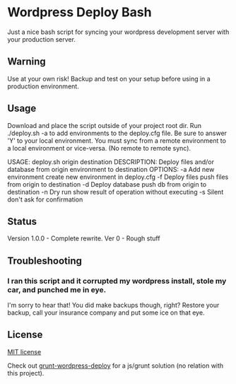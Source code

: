 # Wordpress Deploy Bash

Just a nice bash script for syncing your wordpress development server with your production server.

## Warning

Use at your own risk! Backup and test on your setup before using in a production environment.

## Usage

Download and place the script outside of your project root dir. 
Run ./deploy.sh -a to add environments to the deploy.cfg file. Be sure to answer 'Y' to your local environment. 
You must sync from a remote environment to a local environment or vice-versa. (No remote to remote sync).

USAGE: deploy.sh <options> origin destination
DESCRIPTION: Deploy files and/or database from origin environment to destination
OPTIONS:
    -a  Add new environment         create new environment in deploy.cfg
    -f  Deploy files                push files from origin to destination
    -d  Deploy database             push db from origin to destination
    -n  Dry run                     show result of operation without executing
    -s  Silent                      don't ask for confirmation

## Status

Version 1.0.0 - Complete rewrite.
Ver 0 - Rough stuff

## Troubleshooting

### I ran this script and it corrupted my wordpress install, stole my car, and punched me in eye.

I'm sorry to hear that! You did make backups though, right? Restore your backup, call your insurance company and put some ice on that eye.

## License

[MIT license](LICENSE.md)

Check out [grunt-wordpress-deploy](https://github.com/webrain/grunt-wordpress-deploy) for a js/grunt solution (no relation with this project).
